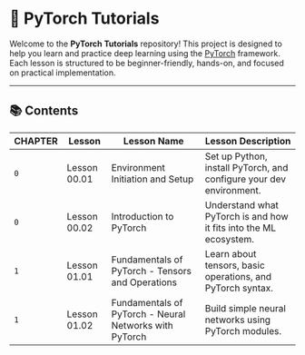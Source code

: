 # 🧠 PyTorch Tutorials

Welcome to the **PyTorch Tutorials** repository! This project is designed to help you learn and practice deep learning using the [PyTorch](https://pytorch.org/) framework. Each lesson is structured to be beginner-friendly, hands-on, and focused on practical implementation.

---

## 📚 Contents

| CHAPTER   |   Lesson     | Lesson Name                                             | Lesson Description                                                |
|-----------|--------------|---------------------------------------------------------|-------------------------------------------------------------------|
|`0`        | Lesson 00.01 | Environment Initiation and Setup                        | Set up Python, install PyTorch, and configure your dev environment.|
|`0`        | Lesson 00.02 | Introduction to PyTorch                                 | Understand what PyTorch is and how it fits into the ML ecosystem.  |
|`1`        | Lesson 01.01 | Fundamentals of PyTorch - Tensors and Operations        | Learn about tensors, basic operations, and PyTorch syntax.         |
|`1`        | Lesson 01.02 | Fundamentals of PyTorch - Neural Networks with PyTorch  | Build simple neural networks using PyTorch modules.                |

